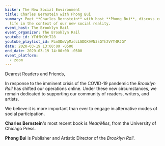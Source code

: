 ```yaml
---
kicker: The New Social Environment
title: Charles Bernstein with Phong Bui
summary: Poet **Charles Bernstein** with host **Phong Bui**, discuss creative
  life in the context of our new social reality.
event_host: The Brooklyn Rail
event_organizer: The Brooklyn Rail
youtube_id: YTdfMO9tT28
youtube_playlist_id: PLmQDwVpMadcLGDOX9VN3sGTh2VYT4RJGY
date: 2020-03-19 13:00:00 -0500
end_date: 2020-03-19 14:00:00 -0500
event_platform:
  - zoom
---
```

Dearest Readers and Friends,

In response to the imminent crisis of the COVID-19 pandemic the _Brooklyn Rail_ has shifted our operations online. Under these new circumstances, we remain dedicated to supporting our community of readers, writers, and artists.

We believe it is more important than ever to engage in alternative modes of social participation.

**Charles Bernstein**'s most recent book is _Near/Miss_, from the University of Chicago Press.

**Phong Bui** is Publisher and Artistic Director of the _Brooklyn Rail_.
